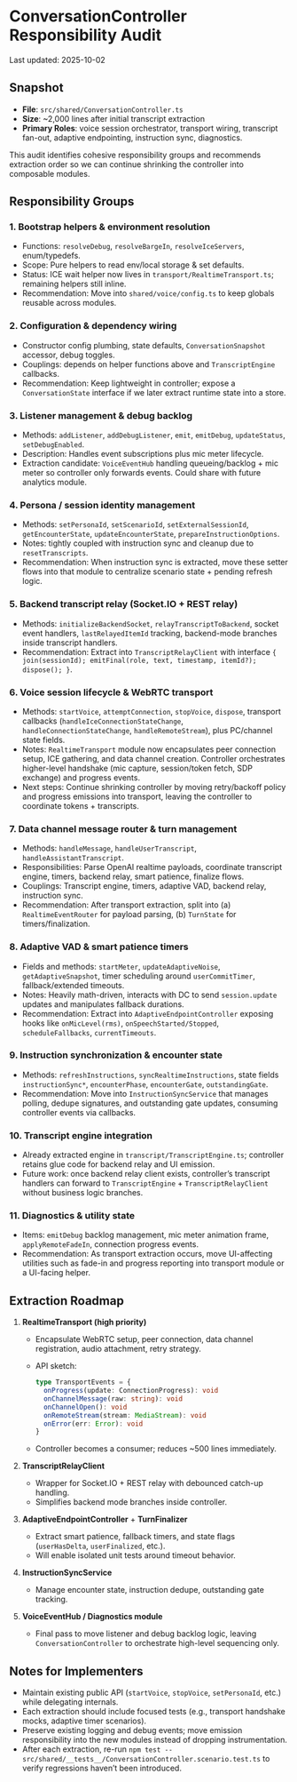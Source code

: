 # ConversationController Responsibility Audit

Last updated: 2025-10-02

## Snapshot

- **File**: `src/shared/ConversationController.ts`
- **Size**: ~2,000 lines after initial transcript extraction
- **Primary Roles**: voice session orchestrator, transport wiring, transcript fan-out, adaptive endpointing, instruction sync, diagnostics.

This audit identifies cohesive responsibility groups and recommends extraction order so we can continue shrinking the controller into composable modules.

## Responsibility Groups

### 1. Bootstrap helpers & environment resolution

- Functions: `resolveDebug`, `resolveBargeIn`, `resolveIceServers`, enum/typedefs.
- Scope: Pure helpers to read env/local storage & set defaults.
- Status: ICE wait helper now lives in `transport/RealtimeTransport.ts`; remaining helpers still inline.
- Recommendation: Move into `shared/voice/config.ts` to keep globals reusable across modules.

### 2. Configuration & dependency wiring

- Constructor config plumbing, state defaults, `ConversationSnapshot` accessor, debug toggles.
- Couplings: depends on helper functions above and `TranscriptEngine` callbacks.
- Recommendation: Keep lightweight in controller; expose a `ConversationState` interface if we later extract runtime state into a store.

### 3. Listener management & debug backlog

- Methods: `addListener`, `addDebugListener`, `emit`, `emitDebug`, `updateStatus`, `setDebugEnabled`.
- Description: Handles event subscriptions plus mic meter lifecycle.
- Extraction candidate: `VoiceEventHub` handling queueing/backlog + mic meter so controller only forwards events. Could share with future analytics module.

### 4. Persona / session identity management

- Methods: `setPersonaId`, `setScenarioId`, `setExternalSessionId`, `getEncounterState`, `updateEncounterState`, `prepareInstructionOptions`.
- Notes: tightly coupled with instruction sync and cleanup due to `resetTranscripts`.
- Recommendation: When instruction sync is extracted, move these setter flows into that module to centralize scenario state + pending refresh logic.

### 5. Backend transcript relay (Socket.IO + REST relay)

- Methods: `initializeBackendSocket`, `relayTranscriptToBackend`, socket event handlers, `lastRelayedItemId` tracking, backend-mode branches inside transcript handlers.
- Recommendation: Extract into `TranscriptRelayClient` with interface `{ join(sessionId); emitFinal(role, text, timestamp, itemId?); dispose(); }`.

### 6. Voice session lifecycle & WebRTC transport

- Methods: `startVoice`, `attemptConnection`, `stopVoice`, `dispose`, transport callbacks (`handleIceConnectionStateChange`, `handleConnectionStateChange`, `handleRemoteStream`), plus PC/channel state fields.
- Notes: `RealtimeTransport` module now encapsulates peer connection setup, ICE gathering, and data channel creation. Controller orchestrates higher-level handshake (mic capture, session/token fetch, SDP exchange) and progress events.
- Next steps: Continue shrinking controller by moving retry/backoff policy and progress emissions into transport, leaving the controller to coordinate tokens + transcripts.

### 7. Data channel message router & turn management

- Methods: `handleMessage`, `handleUserTranscript`, `handleAssistantTranscript`.
- Responsibilities: Parse OpenAI realtime payloads, coordinate transcript engine, timers, backend relay, smart patience, finalize flows.
- Couplings: Transcript engine, timers, adaptive VAD, backend relay, instruction sync.
- Recommendation: After transport extraction, split into (a) `RealtimeEventRouter` for payload parsing, (b) `TurnState` for timers/finalization.

### 8. Adaptive VAD & smart patience timers

- Fields and methods: `startMeter`, `updateAdaptiveNoise`, `getAdaptiveSnapshot`, timer scheduling around `userCommitTimer`, fallback/extended timeouts.
- Notes: Heavily math-driven, interacts with DC to send `session.update` updates and manipulates fallback durations.
- Recommendation: Extract into `AdaptiveEndpointController` exposing hooks like `onMicLevel(rms)`, `onSpeechStarted/Stopped`, `scheduleFallbacks`, `currentTimeouts`.

### 9. Instruction synchronization & encounter state

- Methods: `refreshInstructions`, `syncRealtimeInstructions`, state fields `instructionSync*`, `encounterPhase`, `encounterGate`, `outstandingGate`.
- Recommendation: Move into `InstructionSyncService` that manages polling, dedupe signatures, and outstanding gate updates, consuming controller events via callbacks.

### 10. Transcript engine integration

- Already extracted engine in `transcript/TranscriptEngine.ts`; controller retains glue code for backend relay and UI emission.
- Future work: once backend relay client exists, controller’s transcript handlers can forward to `TranscriptEngine` + `TranscriptRelayClient` without business logic branches.

### 11. Diagnostics & utility state

- Items: `emitDebug` backlog management, mic meter animation frame, `applyRemoteFadeIn`, connection progress events.
- Recommendation: As transport extraction occurs, move UI-affecting utilities such as fade-in and progress reporting into transport module or a UI-facing helper.

## Extraction Roadmap

1. **RealtimeTransport (high priority)**
   - Encapsulate WebRTC setup, peer connection, data channel registration, audio attachment, retry strategy.
   - API sketch:

     ```ts
     type TransportEvents = {
       onProgress(update: ConnectionProgress): void
       onChannelMessage(raw: string): void
       onChannelOpen(): void
       onRemoteStream(stream: MediaStream): void
       onError(err: Error): void
     }
     ```

   - Controller becomes a consumer; reduces ~500 lines immediately.

2. **TranscriptRelayClient**
   - Wrapper for Socket.IO + REST relay with debounced catch-up handling.
   - Simplifies backend mode branches inside controller.

3. **AdaptiveEndpointController** + **TurnFinalizer**
   - Extract smart patience, fallback timers, and state flags (`userHasDelta`, `userFinalized`, etc.).
   - Will enable isolated unit tests around timeout behavior.

4. **InstructionSyncService**
   - Manage encounter state, instruction dedupe, outstanding gate tracking.

5. **VoiceEventHub / Diagnostics module**
   - Final pass to move listener and debug backlog logic, leaving `ConversationController` to orchestrate high-level sequencing only.

## Notes for Implementers

- Maintain existing public API (`startVoice`, `stopVoice`, `setPersonaId`, etc.) while delegating internals.
- Each extraction should include focused tests (e.g., transport handshake mocks, adaptive timer scenarios).
- Preserve existing logging and debug events; move emission responsibility into the new modules instead of dropping instrumentation.
- After each extraction, re-run `npm test -- src/shared/__tests__/ConversationController.scenario.test.ts` to verify regressions haven’t been introduced.
